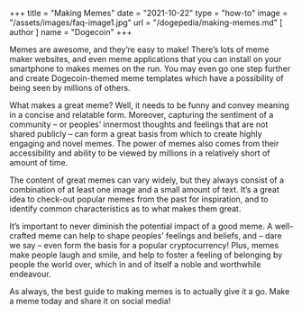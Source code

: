 +++
title = "Making Memes"
date = "2021-10-22"
type = "how-to"
image = "/assets/images/faq-image1.jpg"
url = "/dogepedia/making-memes.md"
[ author ]
  name = "Dogecoin"
+++

Memes are awesome, and they’re easy to make! There’s lots of meme maker websites, and even meme applications that you can install on your smartphone to makes memes on the run. You may even go one step further and create Dogecoin-themed meme templates which have a possibility of being seen by millions of others.  

What makes a great meme? Well, it needs to be funny and convey meaning in a concise and relatable form. Moreover, capturing the sentiment of a community – or peoples’ innermost thoughts and feelings that are not shared publicly – can form a great basis from which to create highly engaging and novel memes. The power of memes also comes from their accessibility and ability to be viewed by millions in a relatively short of amount of time.  

The content of great memes can vary widely, but they always consist of a combination of at least one image and a small amount of text. It’s a great idea to check-out popular memes from the past for inspiration, and to identify common characteristics as to what makes them great.  

It’s important to never diminish the potential impact of a good meme. A well-crafted meme can help to shape peoples’ feelings and beliefs, and – dare we say – even form the basis for a popular cryptocurrency! Plus, memes make people laugh and smile, and help to foster a feeling of belonging by people the world over, which in and of itself a noble and worthwhile endeavour. 

As always, the best guide to making memes is to actually give it a go. Make a meme today and share it on social media! 